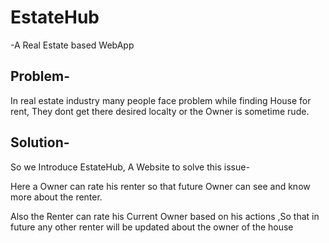 # EstateHub
-A Real Estate based WebApp


## Problem-
In real estate industry many people face problem while finding House for rent, They dont get there desired localty or the Owner is sometime rude. 


## Solution-
So we Introduce EstateHub, A Website to solve this issue-

Here a Owner can rate his renter so that future Owner can see and know more about the renter.

Also the Renter can rate his Current Owner based on his actions ,So that in future any other renter will be updated about the owner of the house
